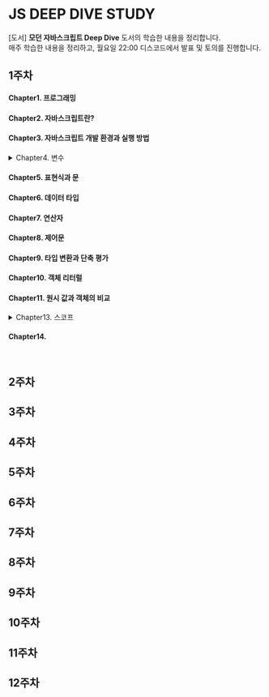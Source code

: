 # JS DEEP DIVE STUDY
[도서] <strong>모던 자바스크립트 Deep Dive</strong> 도서의 학습한 내용을 정리합니다. <br />
매주 학습한 내용을 정리하고, 월요일 22:00 디스코드에서 발표 및 토의를 진행합니다.

## 1주차

#### Chapter1. 프로그래밍

#### Chapter2. 자바스크립트란?

#### Chapter3. 자바스크립트 개발 환경과 실행 방법

<details>
<summary>Chapter4. 변수</summary>
<div markdown="1">

### 4.1 변수란?
- 메모리(1바이트 단위)에 데이터를 저장
- 메모리 셀은 각자 메모리 주소를 가짐.
- 해당 메모리 주소의 값을 CPU가 읽어서 표현식의 연산 수행
- 이러한 메모리 공간을 재사용하기 위해, 변수가 만들어짐

- 변수 : 하나의 값을 저장하기 위해 확보한 메모리 공간 자체, 혹은 그 공간을 식별하기 위한 이름
	- 할당 : 변수에 값을 저장
	- 참조 : 변수에 저장된 값을 읽어들임			

### 4.2 식별자
- 식별자 : 어떤 값을 구별해서 식별할 수 있는 고유한 이름
	- 값이 저장되어있는 메모리 주소와 매핑관계
	- 매핑 정보도 메모리에 저장됨
	- 즉, 식별자는 값이 아니라 메모리 주소를 기억함

- 함수, 클래스, 변수 모두 고유한 메모리 공간을 가지고 식별할 수 있으므로 식별자에 해당한다.


### 4.3 변수 선언
- 변수를 선언한다 == 변수를 생성한다. 메모리 공간을 확보하고 변수 이름과 공간을 연결해 저장할 수 있게 준비하는 것
	- var, let, const(ES6) 활용
	* 키워드: var과 같이, js엔진이 수행할 동작이 규정되어있는 명령어

- 암묵적으로 선언과 동시에 undefined값이 할당됨
	- 그렇기에 이전에 다른 application에서 사용했던 값이 남아있는 garbage value 문제를 막을 수 있음

- Reference Error : 식별자를 통해 값을 참조하려 했지만 js엔진이 등록된 식별자를 찾을 수 없을 때 발생하는 에러
- 식별자와 스코프는 실행 context에서 관리된다.


### 4.4 변수 선언의 실행 시점과 변수 호이스팅
```
console.log(score); //undefined
var score =1;
```
- js 코드는 인터프리터에 의해 한줄 씩 순차적으로 실행된다.
- 변수 선언은 런타임(소스코드가 한 줄씩 실행되는 시점)이 아니라, 그 이전 단계에서 먼저 실행된다.
	- 변수 선언이 다른 코드보다 먼저 실행된다.
	- js 엔진은 런타임 전에 소스코드의 평가 과정을 거친다.
	- 이때 변수 선언을 포함한 모든 선언문을 먼저 실행한다.
- 변수 호이스팅 : 변수 선언문이 코드의 선두로 끌어 올려진 것처럼 동작하는 특징


### 4.5 값의 할당
- 선언과 다르게 할당은 런타임에 실행됨
- 선언 이후 값을 할당될 때는 선언된 메모리 주소의 값이 변경되는 것이 아니다. 새로운 메모리 공간을 확보하고 할당 값을 넣는다.

```
console.log(score); //undefined
score =1;
var score;
console.log(score); //1
```

### 4.6 값의 재할당
- 상수는 재할당할 수 없다.
- 재할당되면 이전에 할당되었던 메모리 공간은 garbage가 된다. 메모리에서 언제 해제될지는 알 수 없다. garbage collector가 수행한다.
	- 따라서 메모리의 할당과 해제를 관여할 수 없기에 js는 unmanaged language다.


### 4.7 식별자 네이밍 규칙
- 카멜 케이스 : firstName
- 스네이크 케이스 : first_name
- 파스칼 케이스 : FirstName
- 헝가리언 케이스 : strFirstName


</div>
</details>



#### Chapter5. 표현식과 문

#### Chapter6. 데이터 타입

#### Chapter7. 연산자

#### Chapter8. 제어문

#### Chapter9. 타입 변환과 단축 평가

#### Chapter10. 객체 리터럴

#### Chapter11. 원시 값과 객체의 비교


<details>
<summary>Chapter13. 스코프</summary>
<div markdown="1">


### 13.1 스코프란?
- 함수의 매개변수가 함수 몸체 내부에서만 참조할 수 있는 유효범위와 관련이 있다
- 변수, 함수, 클래스 이름 (모든 식별자) : 자신이 선언된 위치에 의해 유효범위 (다른 코드가 변수를 참조할 수 있는 범위)가 결정됨
	- 이를 스코프라 한다. 
	- 스코프 : 식별자가 유효한 범위

- 식별자 결정: js엔진이 스코프를 통해 어떤 변수를 참조해야할지 결정하는 것
	- 스코프란, js엔진이 식별자를 검색할 때 사용하는 규칙이기도 하다.
	* 코드 context는 lexical 환경으로 이루어진다. 이를 실행 context로 구현하였으며, 모든 코드가 실행 context에서 실행된다.
	- 스코프를 통해 같은 이름의 변수를 구분한다. 즉, 스코프는 네임스페이스다.


### 13.2 스코프의 종류
- 코드의 구분
	- 전역 코드 / 지역 코드
	- 변수는 자신이 선언된 위치에 따라 스코프가 결정됨
	- 전역에서 설정된 전역 스코프를 갖는 전역 변수 / 지역에서 설정된 지역 스코프를 갖는 지역 변수
지역 스코프

	- 전역 : 코드의 가장 바깥 영역	
	- 지역 : 함수 몸체 내부
- 지역 변수는 자신의 지역 스코프와 하위 스코프에서 유효함
- 참조할 변수를 검색하는 것은 스코프 체인에 따라서.


### 13.3 스코프 체인
- 중첩 함수 형태에서는 스코프가 계층적 구조를 갖게 된다
- 모든 지역 스코프의 최상위 스코프는 전역 스코프

#### 13.3.1 스코프 체인과 변수 검색
- 변수 참조시, js엔진은 스코프 체인에 따라 변수를 참조하는 스코프에서 시작해 상위 방향으로 이동하며 선언된 변수를 검색(identifier resolution)함.
- 물리적 실체
	- js엔진이 코드 실행 전 {식별자 : 렉시컬 환경} [자료구조]을 만든다

- 하위 스코프의 유효변수를 상위 스코프에서는 참조할 수 없음
	- 상속에서, 자식의 자산을 부모가 사용할 수 없는 것과 유사한 개념

#### 13.3.2 스코프 체인과 함수 검색
- 함수 선언문 시, 런타임 이전에 함수 객체가 생성
js엔진이 함수이름의 식별자를 만듦 -> 
그 후 만들어진 함수 객체가 식별자에 할당됨.
- 즉 함수도 식별자에 해당하고, 그렇기에 스코프를 가짐.
- 따라서 스코프는 '변수를 검색하는 규칙'이라기 보다 더 범용적으로 '식별자를 검색하는 규칙'이 맞음.


### 13.4 함수 레벨 스코프
- 코드 블록이 아닌 함수에 의해 지역 스코프가 생성됨.
- var : 함수의 코드 블록을 지역 스코프로 인정
	- const, let :  블록 스코프 지원


### 13.5 렉시컬 스코프
```
var x = 1
function foo(){
    var x = 10;
    bar()
}
function bar(){
    console.log(x)
}
foo(); //1
bar(); // 1
```

bar 함수의 상위 스코프는?
1) 함수가 어디서 호출됐는지 (동적 스코프)
	- 선언되는 시점이 아닌 호출되는 시점에 동적으로 추적
2) 함수가 어디서 정의됐는지 (렉시컬, 정적 스코프)
	- 함수 정의가 평가되는 시점에서 정적으로

- 함수의 상위 스코프는 자신이 정의된 스코프이다.
- 그렇기에 bar함수의 상위 스코프는 전역 스코프이다.


</div>
</details>



#### Chapter14. 



<br/>

## 2주차

## 3주차

## 4주차

## 5주차

## 6주차

## 7주차

## 8주차

## 9주차

## 10주차

## 11주차

## 12주차

